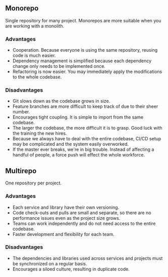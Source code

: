 ## Monorepo

Single repository for many project. Monorepos are more suitable when you are working with a monolith. 

### Advantages

* Cooperation. Because everyone is using the same repository, reusing code is much easier.
* Dependency management is simplified because each dependency change only needs to be implemented once.
* Refactoring is now easier. You may immediately apply the modifications to the whole codebase. 

### Disadvantages

* Git slows down as the codebase grows in size. 
* Feature branches are more difficult to keep track of due to their sheer number.
* Encourages tight coupling. It is simple to import from the same codebase.
* The larger the codebase, the more difficult it is to grasp. Good luck with the training the new hires.
* Because we always have to deal with the entire codebase, CI/CD setup may be complicated and the system easily overworked.
* If the master ever breaks, we're in big trouble. Instead of affecting a handful of people, a force push will effect the whole workforce. 

## Multirepo

One repository per project.

### Advantages

* Each service and library have their own versioning.
* Code check-outs and pulls are small and separate, so there are no performance issues even as the project size grows.
* Teams can work independently and do not need access to the entire codebase. 
* Faster development and flexibility for each team.

### Disadvantages

* The dependencies and libraries used across services and projects must be synchronized on a regular basis.
* Encourages a siloed culture, resulting in duplicate code.
